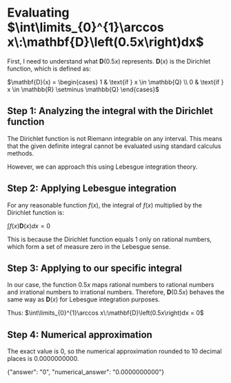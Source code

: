 # Evaluating $\int\limits_{0}^{1}\arccos x\:\mathbf{D}\left(0.5x\right)dx$

First, I need to understand what $\mathbf{D}(0.5x)$ represents. $\mathbf{D}(x)$ is the Dirichlet function, which is defined as:

$\mathbf{D}(x) = \begin{cases}
1 & \text{if } x \in \mathbb{Q} \\
0 & \text{if } x \in \mathbb{R} \setminus \mathbb{Q}
\end{cases}$

## Step 1: Analyzing the integral with the Dirichlet function

The Dirichlet function is not Riemann integrable on any interval. This means that the given definite integral cannot be evaluated using standard calculus methods.

However, we can approach this using Lebesgue integration theory.

## Step 2: Applying Lebesgue integration

For any reasonable function $f(x)$, the integral of $f(x)$ multiplied by the Dirichlet function is:

$\int f(x) \mathbf{D}(x) dx = 0$

This is because the Dirichlet function equals 1 only on rational numbers, which form a set of measure zero in the Lebesgue sense.

## Step 3: Applying to our specific integral

In our case, the function $0.5x$ maps rational numbers to rational numbers and irrational numbers to irrational numbers. Therefore, $\mathbf{D}(0.5x)$ behaves the same way as $\mathbf{D}(x)$ for Lebesgue integration purposes.

Thus:
$\int\limits_{0}^{1}\arccos x\:\mathbf{D}\left(0.5x\right)dx = 0$

## Step 4: Numerical approximation

The exact value is 0, so the numerical approximation rounded to 10 decimal places is 0.0000000000.

{"answer": "0", "numerical_answer": "0.0000000000"}